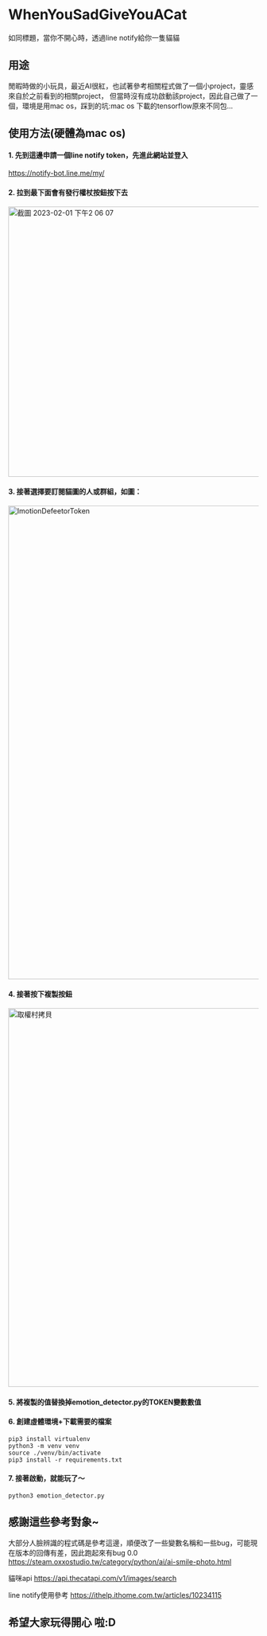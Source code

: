 # WhenYouSadGiveYouACat


如同標題，當你不開心時，透過line notify給你一隻貓貓

## 用途


閒暇時做的小玩具，最近AI很紅，也試著參考相關程式做了一個小project，靈感來自於之前看到的相關project，
但當時沒有成功啟動該project，因此自己做了一個，環境是用mac os，踩到的坑:mac os 下載的tensorflow原來不同包...



## 使用方法(硬體為mac os)
#### 1. 先到這邊申請一個line notify token，先進此網站並登入
https://notify-bot.line.me/my/

#### 2. 拉到最下面會有**發行權杖按鈕**按下去

<img width="543" alt="截圖 2023-02-01 下午2 06 07" src="https://user-images.githubusercontent.com/58776036/215964719-3034e6c3-19f3-4744-8ec4-cf7b213c94c3.png">

#### 3. 接著選擇要訂閱貓圖的人或群組，如圖：
<img width="952" alt="ImotionDefeetorToken" src="https://user-images.githubusercontent.com/58776036/215964020-c8a3b812-0bdc-40cc-9a01-287d4bb91258.png">

#### 4. 接著按下複製按鈕
<img width="761" alt="取權村拷貝" src="https://user-images.githubusercontent.com/58776036/215964040-c1b1d68f-ca71-42f4-96f1-84ddfce09d1a.png">

#### 5. 將複製的值替換掉emotion_detector.py的TOKEN變數數值

#### 6. 創建虛體環境+下載需要的檔案

```shell
pip3 install virtualenv
python3 -m venv venv
source ./venv/bin/activate
pip3 install -r requirements.txt
```

#### 7. 接著啟動，就能玩了～

```shell
python3 emotion_detector.py
```

## 感謝這些參考對象~
大部分人臉辨識的程式碼是參考這邊，順便改了一些變數名稱和一些bug，可能現在版本的回傳有差，因此跑起來有bug 0.0
https://steam.oxxostudio.tw/category/python/ai/ai-smile-photo.html

貓咪api
https://api.thecatapi.com/v1/images/search

line notify使用參考
https://ithelp.ithome.com.tw/articles/10234115

## 希望大家玩得開心 啦:D

